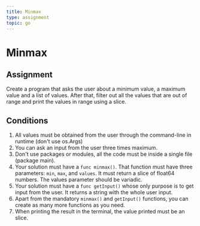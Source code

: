 ```yaml
---
title: Minmax
type: assignment
topic: go
---
```


# Minmax

## Assignment

Create a program that asks the user about a minimum value, a maximum value and a list of values. After that, filter out all the values that are out of range and print the values in range using a slice.

## Conditions

1. All values must be obtained from the user through the command-line in runtime (don't use os.Args)
2. You can ask an input from the user three times maximum.
3. Don't use packages or modules, all the code must be inside a single file (package main).
4. Your solution must have a `func minmax()`. That function must have three parameters: `min`, `max`, and `values`. It must return a slice of float64 numbers. The values parameter should be variadic.
5. Your solution must have a `func getInput()` whose only purpose is to get input from the user. It returns a string with the whole user input.
6. Apart from the mandatory `minmax()` and `getInput()` functions, you can create as many more functions as you need.
7. When printing the result in the terminal, the value printed must be an slice.
